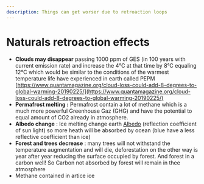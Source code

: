 ```yaml
---
description: Things can get worser due to retroaction loops
---
```


# Naturals retroaction effects

* **Clouds may disappear** passing 1000 ppm of GES \(in 100 years with current emission rate\) and increase the 4°C at that time by 8°C equaling 12°C which would be similar to the conditions of the warmest temperature life have experienced in earth called PEPM [https://www.quantamagazine.org/cloud-loss-could-add-8-degrees-to-global-warming-20190225/](https://www.quantamagazine.org/cloud-loss-could-add-8-degrees-to-global-warming-20190225/)
* **Permafrost melting :** Permafrost contain a lot of methane which is a much more powerful Greenhouse Gaz \(GHG\) and have the potential to equal amount of CO2 already in atmosphere.
* **Albedo change** : Ice melting change earth [Albedo](https://en.wikipedia.org/wiki/Albedo) \(reflection coefficient of sun light\) so more heath will be absorbed by ocean \(blue have a less reflective coefficient than ice\)
* **Forest and trees decrease** : many trees will not withstand the temperature augmentation and will die, deforestation on the other way is year after year reducing the surface occupied by forest. And forest in a carbon well! So Carbon not absorbed by forest will remain in thee atmosphere
* Methane contained in artice ice

